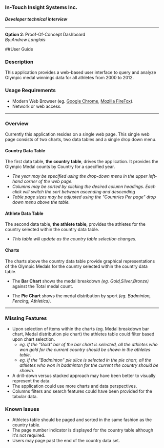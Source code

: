 ### **In-Touch Insight Systems Inc.**
#### *Developer technical interview*
-------------------------------

**Option 2**: Proof-Of-Concept Dashboard
<br>*By:Andrew Langlais*

##User Guide

### Description

This application provides a web-based user interface to query and analyze Olympic medal winnings data for all athletes from 2000 to 2012. 

### Usage Requirements
* Modern Web Browser (eg. [Google Chrome](http://www.google.com/chrome/ "Google Chrome"), [Mozilla FireFox](https://www.mozilla.org/en-US/firefox/desktop/ "Mozilla FireFox")).
* Network or web access.

----------

### Overview
Currently this application resides on a single web page. This single web page consists of two charts, two data tables and a single drop down menu. 

#### Country Data Table
The first data table, **the country table**, drives the application. It provides the Olympic Medal counts by Country for a specified year.

* *The year may be specified using the drop-down menu in the upper left-hand corner of the web page.*
* *Columns may be sorted by clicking the desired column headings. Each click will switch the sort between ascending and descending*
* *Table page sizes may be adjusted using the "Countries Per page" drop down menu above the table.*

#### Athlete Data Table
The second data table, **the athlete table**, provides the athletes for the country selected within the country data table.
	
* *This table will update as the country table selection changes.*

#### Charts 
The charts above the country data table provide graphical representations of the Olympic Medals for the country selected within the country data table.

* The **Bar Chart** shows the medal breakdown *(eg. Gold,Silver,Bronze)* against the Total medal count.

* The **Pie Chart** shows the medal distribution by sport *(eg. Badminton, Fencing, Athletics)*. 

----------

### Missing Features

* Upon selection of items within the charts (eg. Medal breakdown bar chart, Medal distribution pie chart) the athletes table could filter based upon chart selection.
	* *eg. If the "Gold" bar of the bar chart is selected, all the athletes who won gold for the current country should be shown in the athletes table.*
	*  *eg. If the "Badminton" pie slice is selected in the pie chart, all the athletes who won in badminton for the current the country should be shown.*
* A drill-down versus stacked approach may have been better to visually represent the data. 
* The application could use more charts and data perspectives.
* Columns filters and search features could have been provided for the tabular data.

### Known Issues
* Athletes table should be paged and sorted in the same fashion as the country table.
* The page number indicator is displayed for the country table although it's not required.
* Users may page past the end of the country data set.






